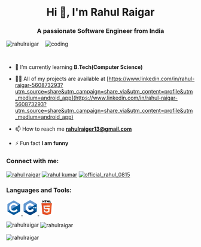 <h1 align="center">Hi 👋, I'm Rahul Raigar</h1>
<h3 align="center">A passionate Software Engineer from India</h3>
<img align="right" alt="coding" width="400" src="https://www.google.com/url?sa=i&url=https%3A%2F%2Fgithub.com%2FNijat-Mansimov%2FNijat-Mansimov&psig=AOvVaw1R8FmO2RcS9_YxgRIYm8vn&ust=1729845647625000&source=images&cd=vfe&opi=89978449&ved=0CAMQjB1qFwoTCPCEuK7PpokDFQAAAAAdAAAAABAI">

<p align="left"> <img src="https://komarev.com/ghpvc/?username=rahulraigar&label=Profile%20views&color=0e75b6&style=flat" alt="rahulraigar" /> </p>

<p align="left"> <a href="https://twitter.com/" target="blank"><img src="https://img.shields.io/twitter/follow/?logo=twitter&style=for-the-badge" alt="" /></a> </p>

- 🌱 I’m currently learning **B.Tech(Computer Science)**

- 👨‍💻 All of my projects are available at [https://www.linkedin.com/in/rahul-raigar-560873293?utm_source=share&utm_campaign=share_via&utm_content=profile&utm_medium=android_app](https://www.linkedin.com/in/rahul-raigar-560873293?utm_source=share&utm_campaign=share_via&utm_content=profile&utm_medium=android_app)

- 📫 How to reach me **rahulraiger13@gmail.com**

- ⚡ Fun fact **I am funny**

<h3 align="left">Connect with me:</h3>
<p align="left">
<a href="https://linkedin.com/in/rahul raigar" target="blank"><img align="center" src="https://raw.githubusercontent.com/rahuldkjain/github-profile-readme-generator/master/src/images/icons/Social/linked-in-alt.svg" alt="rahul raigar" height="30" width="40" /></a>
<a href="https://fb.com/rahul kumar" target="blank"><img align="center" src="https://raw.githubusercontent.com/rahuldkjain/github-profile-readme-generator/master/src/images/icons/Social/facebook.svg" alt="rahul kumar" height="30" width="40" /></a>
<a href="https://instagram.com/official_rahul_0815" target="blank"><img align="center" src="https://raw.githubusercontent.com/rahuldkjain/github-profile-readme-generator/master/src/images/icons/Social/instagram.svg" alt="official_rahul_0815" height="30" width="40" /></a>
</p>

<h3 align="left">Languages and Tools:</h3>
<p align="left"> <a href="https://www.cprogramming.com/" target="_blank" rel="noreferrer"> <img src="https://raw.githubusercontent.com/devicons/devicon/master/icons/c/c-original.svg" alt="c" width="40" height="40"/> </a> <a href="https://www.w3schools.com/cpp/" target="_blank" rel="noreferrer"> <img src="https://raw.githubusercontent.com/devicons/devicon/master/icons/cplusplus/cplusplus-original.svg" alt="cplusplus" width="40" height="40"/> </a> <a href="https://www.w3.org/html/" target="_blank" rel="noreferrer"> <img src="https://raw.githubusercontent.com/devicons/devicon/master/icons/html5/html5-original-wordmark.svg" alt="html5" width="40" height="40"/> </a> </p>

<p><img align="left" src="https://github-readme-stats.vercel.app/api/top-langs?username=rahulraigar&show_icons=true&locale=en&layout=compact" alt="rahulraigar" /></p>

<p>&nbsp;<img align="center" src="https://github-readme-stats.vercel.app/api?username=rahulraigar&show_icons=true&locale=en" alt="rahulraigar" /></p>

<p><img align="center" src="https://github-readme-streak-stats.herokuapp.com/?user=rahulraigar&" alt="rahulraigar" /></p>
